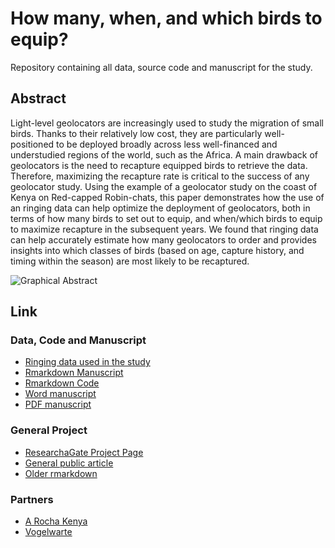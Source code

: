 # How many, when, and which birds to equip?
Repository containing all data, source code and manuscript for the study. 

## Abstract
Light-level geolocators are increasingly used to study the migration of small birds. Thanks to their relatively low cost, they are particularly well-positioned to be deployed broadly across less well-financed and understudied regions of the world, such as the Africa. A main drawback of geolocators is the need to recapture equipped birds to retrieve the data. Therefore, maximizing the recapture rate is critical to the success of any geolocator study. Using the example of a geolocator study on the coast of Kenya on Red-capped Robin-chats, this paper demonstrates how the use of an ringing data can help optimize the deployment of geolocators, both in terms of how many birds to set out to equip, and when/which birds to equip to maximize recapture in the subsequent years. We found that ringing data can help accurately estimate how many geolocators to order and provides insights into which classes of birds (based on age, capture history, and timing within the season) are most likely to be recaptured.

![Graphical Abstract](data/RN5_4514.jpg)

## Link

### Data, Code and Manuscript
- [Ringing data used in the study](https://github.com/A-Rocha-Kenya/How-many-when-and-which-birds-to-equip/tree/main/data)
- [Rmarkdown Manuscript](https://a-rocha-kenya.github.io/How-many-when-and-which-birds-to-equip/)
- [Rmarkdown Code](https://github.com/A-Rocha-Kenya/How-many-when-and-which-birds-to-equip/blob/main/Rmanuscript/manuscript.Rmd)
- [Word manuscript](https://github.com/A-Rocha-Kenya/How-many-when-and-which-birds-to-equip/blob/main/manuscript.docx?raw=true)
- [PDF manuscript](https://github.com/A-Rocha-Kenya/How-many-when-and-which-birds-to-equip/raw/main/Rmanuscript/manuscript.pdf)

### General Project
- [ResearchaGate Project Page](https://www.researchgate.net/project/Intra-african-Bird-Migration)
- [General public article](https://www.arocha.or.ke/news/uncovering-the-unknown-migration-patterns-of-two-afro-tropical-birds/)
- [Older rmarkdown](https://rpubs.com/rafnuss/when_to_equip)

### Partners
- [A Rocha Kenya](https://www.arocha.or.ke/)
- [Vogelwarte](http://vogelwarte.ch/)
